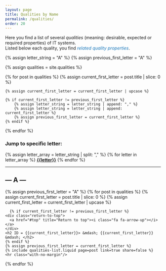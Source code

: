 ```yaml
---
layout: page
title: Qualities by Name
permalink: /qualities/
order: 20
---
```


<div id="top"></div>

Here you find a list of several _qualities_ (meaning: desirable, expected or required properties) of IT systems.  
Listed below each quality, you find 
*<i class="fa fa-tags" style="color: #1675b9;"></i> <span style="color: #1675b9;">related quality properties</span>*.


{% assign letter_string = "A" %}
{% assign previous_first_letter = "A" %}

{% assign qualities = site.qualities %}

{% for post in qualities  %}
    {% assign current_first_letter = post.title | slice: 0 %}

 <!-- we need to "upcase" to avoid issues with i18n -->
    {% assign current_first_letter = current_first_letter | upcase %}
    
    {% if current_first_letter != previous_first_letter %}
        {% assign letter_string = letter_string | append: "," %}
        {% assign letter_string = letter_string | append: current_first_letter %}
        {% assign previous_first_letter = current_first_letter %}
    {% endif %}
{% endfor %}

### Jump to specific letter:

{% assign letter_array = letter_string | split: "," %}
{% for letter in letter_array %}
<nobr>
<b><a class="hov" href="{{site.baseurl}}/qualities/#{{letter|slugize}}">{{letter}}</a></b>
</nobr>
{% endfor %}

<div id="search-results" class="qualities-list">
    <hr id="first-hr" class="with-no-margin"/>
    <h2 ID = "A"> &mdash; A &mdash; </h2>
    {% assign previous_first_letter = "A" %}
    {% for post in qualities  %}
      {% assign current_first_letter = post.title | slice: 0 %}
      {% assign current_first_letter = current_first_letter | upcase %}
  
      {% if current_first_letter != previous_first_letter %}
    <div class="return-to-top">
      <a href="#top" title="Return to top"><i class="fa fa-arrow-up"></i></a>
    </div>
    <h2 ID = {{current_first_letter}}> &mdash; {{current_first_letter}} &mdash; </h2>
    {% endif %}
    {% assign previous_first_letter = current_first_letter %}
    {% include qualities-list.liquid page=post link=true share=false %}
    <hr class="with-no-margin"/>
{% endfor %}
    <div class="return-to-top">
      <a href="#top" title="Return to top"><i class="fa fa-arrow-up"></i></a>
    </div>
</div>

<style>
  /* Clean, minimal styling for qualities list */
  .qualities-list .quality-item {
    margin-bottom: 1rem;
    padding: 0.5rem 0;
  }
  
  .qualities-list .quality-title {
    font-size: 1.25rem;
    font-weight: bold;
    margin: 0 0 0.3rem 0;
    color: var(--quality-text-color, #1675b9);
  }
  
  .qualities-list .quality-link {
    color: var(--quality-text-color, #1675b9);
    text-decoration: none;
    font-weight: bold;
  }
  
  .qualities-list .quality-link:hover {
    text-decoration: underline;
  }
  
  .qualities-list .quality-tags {
    font-size: 0.9rem;
    color: #666;
    margin-top: 0.3rem;
  }
  
  .qualities-list .quality-tags .tag {
    color: #1675b9;
    text-decoration: none;
    margin: 0 0.2rem 0 0;
  }
  
  .qualities-list .quality-tags .tag:hover {
    text-decoration: underline;
  }
  
  .return-to-top {
    text-align: center;
    margin: 2rem 0 1rem 0;
  }
  
  .return-to-top a {
    display: inline-block;
    font-size: 2.5rem;
    color: var(--quality-text-color, #1675b9);
    text-decoration: none;
    transition: transform 0.2s ease;
  }
  
  .return-to-top a:hover {
    transform: translateY(-5px);
    text-decoration: none;
  }
</style>
